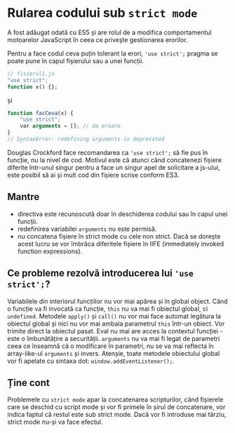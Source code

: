 # Rularea codului sub `strict mode`

A fost adăugat odată cu ES5 și are rolul de a modifica comportamentul motoarelor JavaScript în ceea ce privește gestionarea erorilor.

Pentru a face codul ceva puțin tolerant la erori, `'use strict';` pragma se poate pune în capul fișierului sau a unei funcții.

```javascript
// fisierul1.js
"use strict";
function x() {};
```

și

```javascript
function facCeva(x) {
    "use strict";
    var arguments = []; // da eroare
}
// SyntaxError: redefining arguments is deprecated
```

Douglas Crockford face recomandarea ca `'use strict';` să fie pus în funcție, nu la nivel de cod. Motivul este că atunci când concatenezi fișiere diferite într-unul singur pentru a face un singur apel de solicitare a js-ului, este posibil să ai și mult cod din fișiere scrise conform ES3.

## Mantre

- directiva este recunoscută doar în deschiderea codului sau în capul unei funcții.
- redefinirea variabilei `arguments` nu este permisă.
- nu concatena fișiere în strict mode cu cele non strict. Dacă se dorește acest lucru se vor îmbrăca diferitele fișiere în IIFE (immediately invoked function expressions).

## Ce probleme rezolvă introducerea lui `'use strict';`?

Variabilele din interiorul funcțiilor nu vor mai apărea și în global object.
Când o funcție va fi invocată ca funcție, `this` nu va mai fi obiectul global, ci `undefined`.
Metodele `apply()` și `call()` nu vor mai face automat legătura la obiectul global și nici nu vor mai ambala parametrul `this` într-un obiect. Vor trimite direct la obiectul pasat.
Eval nu mai are acces la contextul funcției - este o îmbunătățire a securității.
`arguments` nu va mai fi legat de parametri ceea ce înseamnă că o modificare în parametri, nu se va mai reflecta în array-like-ul `arguments` și invers.
Atenșie, toate metodele obiectului global vor fi apelate cu sintaxa dot: `window.addEventListener();`.

## Ține cont

Problemele cu `strict mode` apar la concatenarea scripturilor, când fișierele care se deschid cu script mode și vor fi primele în șirul de concatenare, vor indica faptul că restul este sub strict mode. Dacă vor fi introduse mai târziu, strict mode nu-și va face efectul.
